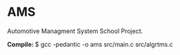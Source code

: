 # AMS

<p>Automotive Managment System School Project.</p>

<b>Compile: </b> $ gcc -pedantic -o ams src/main.c src/algrtms.c

